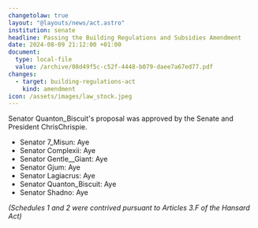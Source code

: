```yaml
---
changetolaw: true
layout: "@layouts/news/act.astro"
institution: senate
headline: Passing the Building Regulations and Subsidies Amendment
date: 2024-08-09 21:12:00 +01:00
document:
  type: local-file
  value: /archive/08d49f5c-c52f-4448-b079-daee7a67ed77.pdf
changes:
  - target: building-regulations-act
    kind: amendment
icon: /assets/images/law_stock.jpeg
---
```

Senator Quanton_Biscuit's proposal was approved by the Senate and President ChrisChrispie.<!--more-->

- Senator 7_Misun: Aye
- Senator Complexii: Aye
- Senator Gentle__Giant: Aye
- Senator Gjum: Aye
- Senator Lagiacrus: Aye
- Senator Quanton_Biscuit: Aye
- Senator Shadno: Aye

*(Schedules 1 and 2 were contrived pursuant to Articles 3.F of the Hansard Act)*
